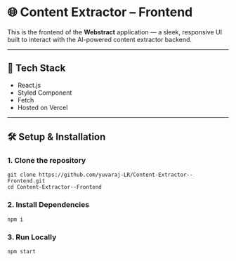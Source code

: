 # 🌐 Content Extractor – Frontend

This is the frontend of the **Webstract** application — a sleek, responsive UI built to interact with the AI-powered content extractor backend.

---

## 🎨 Tech Stack

- React.js
- Styled Component
- Fetch
- Hosted on Vercel

---

## 🛠️ Setup & Installation

### 1. Clone the repository

```
git clone https://github.com/yuvaraj-LR/Content-Extractor--Frontend.git
cd Content-Extractor--Frontend
```

### 2. Install Dependencies

```
npm i
```

### 3. Run Locally

```
npm start
```
